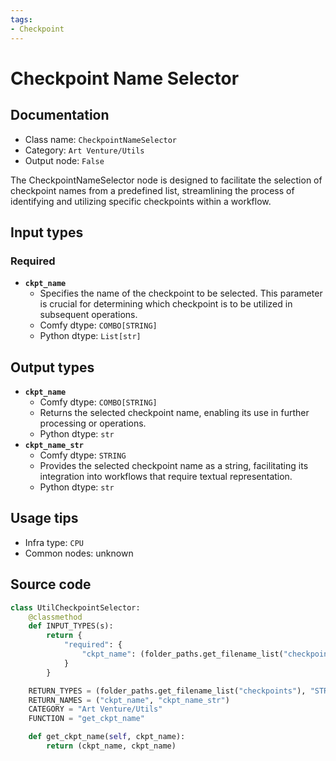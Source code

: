 ```yaml
---
tags:
- Checkpoint
---
```


# Checkpoint Name Selector
## Documentation
- Class name: `CheckpointNameSelector`
- Category: `Art Venture/Utils`
- Output node: `False`

The CheckpointNameSelector node is designed to facilitate the selection of checkpoint names from a predefined list, streamlining the process of identifying and utilizing specific checkpoints within a workflow.
## Input types
### Required
- **`ckpt_name`**
    - Specifies the name of the checkpoint to be selected. This parameter is crucial for determining which checkpoint is to be utilized in subsequent operations.
    - Comfy dtype: `COMBO[STRING]`
    - Python dtype: `List[str]`
## Output types
- **`ckpt_name`**
    - Comfy dtype: `COMBO[STRING]`
    - Returns the selected checkpoint name, enabling its use in further processing or operations.
    - Python dtype: `str`
- **`ckpt_name_str`**
    - Comfy dtype: `STRING`
    - Provides the selected checkpoint name as a string, facilitating its integration into workflows that require textual representation.
    - Python dtype: `str`
## Usage tips
- Infra type: `CPU`
- Common nodes: unknown


## Source code
```python
class UtilCheckpointSelector:
    @classmethod
    def INPUT_TYPES(s):
        return {
            "required": {
                "ckpt_name": (folder_paths.get_filename_list("checkpoints"), ),
            }
        }

    RETURN_TYPES = (folder_paths.get_filename_list("checkpoints"), "STRING")
    RETURN_NAMES = ("ckpt_name", "ckpt_name_str")
    CATEGORY = "Art Venture/Utils"
    FUNCTION = "get_ckpt_name"

    def get_ckpt_name(self, ckpt_name):
        return (ckpt_name, ckpt_name)

```

